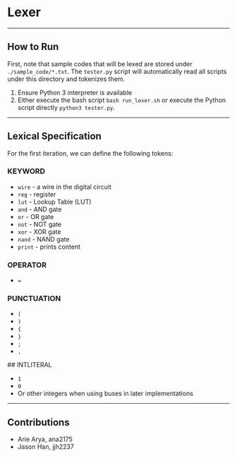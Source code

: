 # Lexer

---

## How to Run

First, note that sample codes that will be lexed are stored under `./sample_code/*.txt`. The `tester.py` script will automatically read all scripts under this directory and tokenizes them.

1. Ensure Python 3 interpreter is available
2. Either execute the bash script `bash run_lexer.sh` or execute the Python script directly `python3 tester.py`.

---

## Lexical Specification

For the first iteration, we can define the following tokens:

### KEYWORD

-   `wire` - a wire in the digital circuit
-   `reg` - register
-   `lut` - Lookup Table (LUT)
-   `and` - AND gate
-   `or` - OR gate
-   `not` - NOT gate
-   `xor` - XOR gate
-   `nand` - NAND gate
-   `print` - prints content

### OPERATOR

-   `=`

### PUNCTUATION

-   `(`
-   `)`
-   `{`
-   `}`
-   `;`
-   `,`

## INTLITERAL

-   `1`
-   `0`
-   Or other integers when using buses in later implementations

---

## Contributions

-   Arie Arya, ana2175
-   Jason Han, jjh2237
